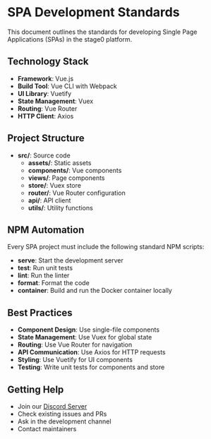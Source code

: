 # SPA Development Standards

This document outlines the standards for developing Single Page Applications (SPAs) in the stage0 platform.

## Technology Stack

- **Framework**: Vue.js
- **Build Tool**: Vue CLI with Webpack
- **UI Library**: Vuetify
- **State Management**: Vuex
- **Routing**: Vue Router
- **HTTP Client**: Axios

## Project Structure

- **src/**: Source code
  - **assets/**: Static assets
  - **components/**: Vue components
  - **views/**: Page components
  - **store/**: Vuex store
  - **router/**: Vue Router configuration
  - **api/**: API client
  - **utils/**: Utility functions

## NPM Automation

Every SPA project must include the following standard NPM scripts:

- **serve**: Start the development server
- **test**: Run unit tests
- **lint**: Run the linter
- **format**: Format the code
- **container**: Build and run the Docker container locally

## Best Practices

- **Component Design**: Use single-file components
- **State Management**: Use Vuex for global state
- **Routing**: Use Vue Router for navigation
- **API Communication**: Use Axios for HTTP requests
- **Styling**: Use Vuetify for UI components
- **Testing**: Write unit tests for components and store

## Getting Help

- Join our [Discord Server](https://discord.gg/agile-learning-institute)
- Check existing issues and PRs
- Ask in the development channel
- Contact maintainers 